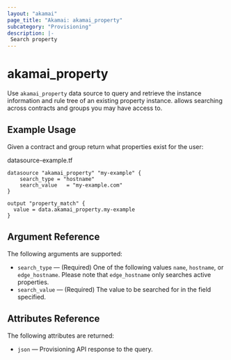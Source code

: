 ```yaml
---
layout: "akamai"
page_title: "Akamai: akamai_property"
subcategory: "Provisioning"
description: |-
 Search property
---
```


# akamai_property


Use `akamai_property` data source to query and retrieve the instance information and rule tree of an 
existing property instance.  allows searching across contracts and groups you may have access to.

## Example Usage

Given a contract and group return what properties exist for the user:

datasource-example.tf
```hcl-terraform
datasource "akamai_property" "my-example" {
    search_type = "hostname"
    search_value   = "my-example.com"
}

output "property_match" {
  value = data.akamai_property.my-example
}
```

## Argument Reference

The following arguments are supported:

* `search_type` — (Required) One of the following values `name`, `hostname`, or `edge_hostname`. Please note that `edge_hostname` only searches active properties.
* `search_value` — (Required) The value to be searched for in the field specified.

## Attributes Reference

The following attributes are returned:

* `json` — Provisioning API response to the query.
